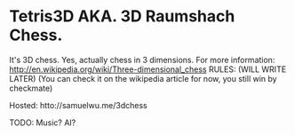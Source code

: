 Tetris3D AKA. 3D Raumshach Chess.
=================================
It's 3D chess. Yes, actually chess in 3 dimensions. For more information: http://en.wikipedia.org/wiki/Three-dimensional_chess
RULES:
(WILL WRITE LATER)
(You can check it on the wikipedia article for now, you still win by checkmate)

Hosted:
htto://samuelwu.me/3dchess

TODO: 
Music?
AI?
